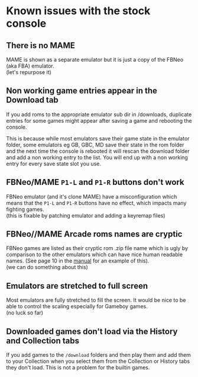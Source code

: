 # Known issues with the stock console


## There is no MAME
MAME is shown as a separate emulator but it is just a copy of the FBNeo (aka FBA) emulator.  
(let's repurpose it)


## Non working game entries appear in the Download tab
If you add roms to the appropriate emulator sub dir in /downloads, duplicate entries for some games might appear after saving a game and rebooting the console.

This is because while most emulators save their game state in the emulator folder, some emulators eg GB, GBC, MD save their state in the rom folder and the next time the console is rebooted it will rescan the download folder and add a non working entry to the list. You will end up with a non working entry for every save state slot you use.


## FBNeo/MAME ```P1-L``` and ```P1-R``` buttons don't work
FBNeo emulator (and it's clone MAME) have a misconfiguration which means that the ```P1-L``` and ```P1-R``` buttons have no effect, which impacts many fighting games.  
(this is fixable by patching emulator and adding a keyremap files)


## FBNeo//MAME Arcade roms names are cryptic
FBNeo games are listed as their cryptic rom .zip file name which is ugly by comparison to the other emulators which can have nice human readable names. (See page 10 in the [manual](https://media.jaycar.com.au/product/resources/GT4286_manualMain_130153.pdf) for an example of this).  
(we can do something about this)


## Emulators are stretched to full screen
Most emulators are fully stretched to fill the screen. It would be nice to be able to control the scaling especially for Gameboy games.  
(no luck so far)


## Downloaded games don't load via the History and Collection tabs
If you add games to the ```/download``` folders and then play them and add them to your Collection when you select them from the Collection or History tabs they don't load. This is not a problem for the builtin games.